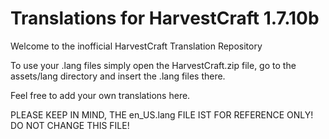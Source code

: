 Translations for HarvestCraft 1.7.10b
=========================

Welcome to the inofficial HarvestCraft Translation Repository

To use your .lang files simply open the HarvestCraft.zip file, go to the assets/lang directory and insert the .lang files there.

Feel free to add your own translations here.

PLEASE KEEP IN MIND, THE en_US.lang FILE IST FOR REFERENCE ONLY! DO NOT CHANGE THIS FILE!